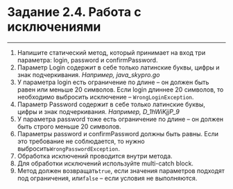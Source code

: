# Задание 2.4. Работа с исключениями
***
1. Напишите статический метод, который принимает на вход три параметра: login, password и confirmPassword.
2. Параметр Login содержит в себе только латинские буквы, цифры и знак подчеркивания. *Например, java_skypro.go*
3. У параметра login есть ограничение по длине – он должен быть равен или меньше 20 символов. Если login длиннее 20 символов, то необходимо выбросить исключение – `WrongLoginException`.
4. Параметр Password содержит в себе только латинские буквы, цифры и знак подчеркивания. *Например, D_1hWiKjjP_9*
5. У параметра password тоже есть ограничение по длине – он должен быть строго меньше 20 символов.
6. Параметры password и confirmPassword должны быть равны. Если это требование не соблюдается, то нужно выбросить`WrongPasswordException`.
7. Обработка исключений проводится внутри метода.
8. Для обработки исключений используйте multi-catch block.
9. Метод должен возвращать`true`, если значения параметров подходят под ограничения, или`false` – если условия не выполняются.